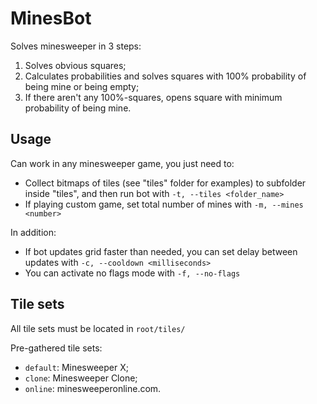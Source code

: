 # MinesBot
Solves minesweeper in 3 steps:
1. Solves obvious squares;
1. Calculates probabilities and solves squares with 100% probability of being mine or being empty;
1. If there aren't any 100%-squares, opens square with minimum probability of being mine.

## Usage
Can work in any minesweeper game, you just need to:
- Collect bitmaps of tiles (see "tiles" folder for examples) to subfolder inside "tiles", and then run bot with `-t, --tiles <folder_name>`
- If playing custom game, set total number of mines with `-m, --mines <number>`

In addition:
- If bot updates grid faster than needed, you can set delay between updates with `-c, --cooldown <milliseconds>`
- You can activate no flags mode with `-f, --no-flags`

## Tile sets
All tile sets must be located in `root/tiles/`

Pre-gathered tile sets:
- `default`: Minesweeper X;
- `clone`: Minesweeper Clone;
- `online`: minesweeperonline.com.